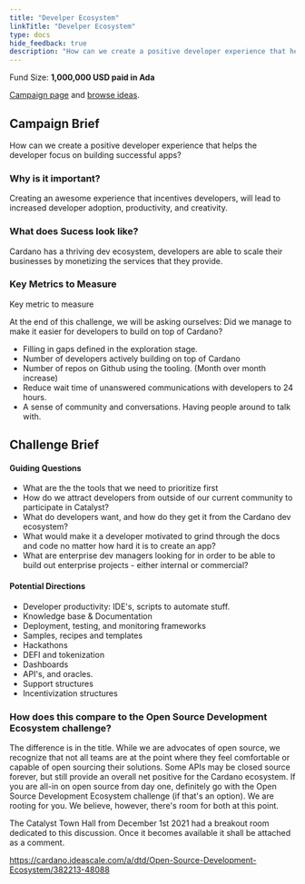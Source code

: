 ```yaml
---
title: "Develper Ecosystem"
linkTitle: "Develper Ecosystem"
type: docs
hide_feedback: true
description: "How can we create a positive developer experience that helps the developer focus on building successful apps?"
---
```

Fund Size: **1,000,000 USD paid in Ada**

[Campaign page](https://cardano.ideascale.com/c/idea/384822) and [browse ideas]().

## Campaign Brief
How can we create a positive developer experience that helps the developer focus on building successful apps?

### Why is it important?
Creating an awesome experience that incentives developers, will lead to increased developer adoption, productivity, and creativity.

### What does Sucess look like?
Cardano has a thriving dev ecosystem, developers are able to scale their businesses by monetizing the services that they provide.

### Key Metrics to Measure
Key metric to measure

At the end of this challenge, we will be asking ourselves: Did we manage to make it easier for developers to build on top of Cardano?

- Filling in gaps defined in the exploration stage.
- Number of developers actively building on top of Cardano
- Number of repos on Github using the tooling. (Month over month increase)
- Reduce wait time of unanswered communications with developers to 24 hours.
- A sense of community and conversations. Having people around to talk with.

## Challenge Brief
#### Guiding Questions
- What are the the tools that we need to prioritize first
- How do we attract developers from outside of our current community to participate in Catalyst?
- What do developers want, and how do they get it from the Cardano dev ecosystem?
- What would make it a developer motivated to grind through the docs and code no matter how hard it is to create an app?
- What are enterprise dev managers looking for in order to be able to build out enterprise projects - either internal or commercial?

#### Potential Directions
- Developer productivity: IDE's, scripts to automate stuff.
- Knowledge base & Documentation
- Deployment, testing, and monitoring frameworks
- Samples, recipes and templates
- Hackathons
- DEFI and tokenization
- Dashboards
- API's, and oracles.
- Support structures
- Incentivization structures

### How does this compare to the Open Source Development Ecosystem challenge?

The difference is in the title. While we are advocates of open source, we recognize that not all teams are at the point where they feel comfortable or capable of open sourcing their solutions. Some APIs may be closed source forever, but still provide an overall net positive for the Cardano ecosystem. If you are all-in on open source from day one, definitely go with the Open Source Development Ecosystem challenge (if that's an option). We are rooting for you. We believe, however, there's room for both at this point.

The Catalyst Town Hall from December 1st 2021 had a breakout room dedicated to this discussion. Once it becomes available it shall be attached as a comment.

https://cardano.ideascale.com/a/dtd/Open-Source-Development-Ecosystem/382213-48088
